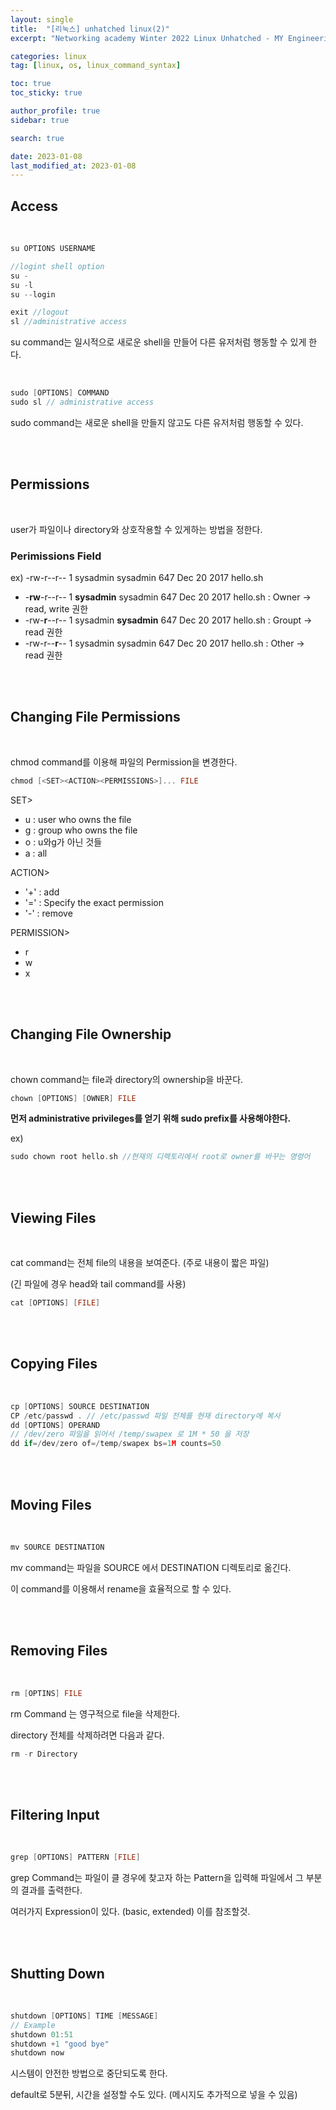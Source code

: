 ```yaml
---
layout: single
title:  "[리눅스] unhatched linux(2)"
excerpt: "Networking academy Winter 2022 Linux Unhatched - MY Engineering Camp"

categories: linux
tag: [linux, os, linux_command_syntax]

toc: true
toc_sticky: true

author_profile: true
sidebar: true

search: true

date: 2023-01-08
last_modified_at: 2023-01-08
---
```




## Access

<br/>

```C
su OPTIONS USERNAME

//logint shell option
su -
su -l
su --login

exit //logout
sl //administrative access
```

su command는 일시적으로 새로운 shell을 만들어 다른 유저처럼 행동할 수 있게 한다.

<br/>

```c
sudo [OPTIONS] COMMAND
sudo sl // administrative access
```

sudo command는 새로운 shell을 만들지 않고도 다른 유저처럼 행동할 수 있다.



 <br/><br/>



## Permissions

<br/>

user가 파일이나 directory와 상호작용할 수 있게하는 방법을 정한다.



### Perimissions Field

ex) -rw-r--r-- 1 sysadmin sysadmin 647 Dec 20  2017 hello.sh

* -**rw**-r--r-- 1 **sysadmin** sysadmin 647 Dec 20  2017 hello.sh : Owner -> read, write 권한
* -rw-**r**--r-- 1 sysadmin **sysadmin** 647 Dec 20  2017 hello.sh : Groupt -> read 권한
* -rw-r--**r**-- 1 sysadmin sysadmin 647 Dec 20  2017 hello.sh : Other -> read 권한

<br/><br/>



## Changing File Permissions

<br/>

chmod command를 이용해 파일의 Permission을 변경한다.

```C
chmod [<SET><ACTION><PERMISSIONS>]... FILE
```

SET>

* u : user who owns the file
* g : group who owns the file
* o : u와g가 아닌 것들
* a : all

ACTION>

* '+' : add
* '=' : Specify the exact permission
* '-' : remove

PERMISSION>

* r
* w
* x

<br/><br/>

## Changing File Ownership

<br/>

chown command는 file과 directory의 ownership을 바꾼다.

```c
chown [OPTIONS] [OWNER] FILE
```

**먼저 administrative privileges를 얻기 위해 sudo prefix를 사용해야한다.**

ex)

```c
sudo chown root hello.sh //현재의 디렉토리에서 root로 owner를 바꾸는 명령어
```

<br/><br/>

## Viewing Files

<br/>

cat command는 전체 file의 내용을 보여준다. (주로 내용이 짧은 파일)

(긴 파일에 경우 head와 tail command를 사용)

```c
cat [OPTIONS] [FILE]
```

<br/>

<br/>

## Copying Files

<br/>

```C
cp [OPTIONS] SOURCE DESTINATION
CP /etc/passwd . // /etc/passwd 파일 전체를 현재 directory에 복사
dd [OPTIONS] OPERAND
// /dev/zero 파일을 읽어서 /temp/swapex 로 1M * 50 을 저장
dd if=/dev/zero of=/temp/swapex bs=1M counts=50
```

<br/><br/>

## Moving Files

<br/>

```C
mv SOURCE DESTINATION
```

mv command는 파일을 SOURCE 에서 DESTINATION 디렉토리로 옮긴다.

이 command를 이용해서 rename을 효율적으로 할 수 있다.

<br/><br/>

## Removing Files

<br/>

```C
rm [OPTINS] FILE
```

rm Command 는 영구적으로 file을 삭제한다.

directory 전체를 삭제하려면 다음과 같다.

```c
rm -r Directory
```

<br/><br/>

## Filtering Input

<br/>

```c
grep [OPTIONS] PATTERN [FILE]
```

grep Command는 파일이 클 경우에 찾고자 하는 Pattern을 입력해 파일에서 그 부분의 결과를 출력한다.

여러가지 Expression이 있다. (basic, extended) 이를 참조할것.

<br/><br/>

## Shutting Down

<br/>

```C
shutdown [OPTIONS] TIME [MESSAGE]
// Example
shutdown 01:51
shutdown +1 "good bye"
shutdown now
```

시스템이 안전한 방법으로 중단되도록 한다.

default로 5분뒤, 시간을 설정할 수도 있다. (메시지도 추가적으로 넣을 수 있음)



